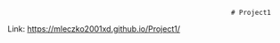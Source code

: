                                                             # Project1
                                                            
  Link: https://mleczko2001xd.github.io/Project1/
